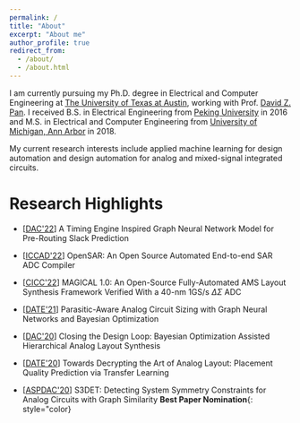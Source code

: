 ```yaml
---
permalink: /
title: "About"
excerpt: "About me"
author_profile: true
redirect_from: 
  - /about/
  - /about.html
---
```




I am currently pursuing my Ph.D. degree in Electrical and Computer Engineering at [The University of Texas at Austin](https://www.utexas.edu/), working with Prof. [David Z. Pan](http://www.ece.utexas.edu/~dpan/). I received B.S. in Electrical Engineering from
[Peking University](https://www.pku.edu.cn/) in 2016 and M.S. in Electrical and Computer Engineering from [University of Michigan, Ann Arbor](https://umich.edu/) in 2018.

My current research interests include applied machine learning for design automation and design automation for analog and mixed-signal integrated circuits.

Research Highlights
======
* \[[DAC'22](https://jayl940712.github.io/publications/)\] A Timing Engine Inspired Graph Neural Network Model for Pre-Routing Slack Prediction

* \[[ICCAD'22](https://ieeexplore.ieee.org/document/9643494)\] OpenSAR: An Open Source Automated End-to-end SAR ADC Compiler

* \[[CICC'22](https://ieeexplore.ieee.org/document/9431521)\] MAGICAL 1.0: An Open-Source Fully-Automated AMS Layout Synthesis Framework Verified With a 40-nm 1GS/s $\Delta\Sigma$ ADC

*  \[[DATE'21](https://ieeexplore.ieee.org/document/9474253)\] Parasitic-Aware Analog Circuit Sizing with Graph Neural Networks and Bayesian Optimization

*  \[[DAC'20](https://ieeexplore.ieee.org/document/9218621)\] Closing the Design Loop: Bayesian Optimization Assisted Hierarchical Analog Layout Synthesis

*  \[[DATE'20](https://ieeexplore.ieee.org/document/9116330)\] Towards Decrypting the Art of Analog Layout: Placement Quality Prediction via Transfer Learning

*  \[[ASPDAC'20](https://ieeexplore.ieee.org/document/9045109)\] S3DET: Detecting System Symmetry Constraints for Analog Circuits with Graph Similarity **Best Paper Nomination**{: style="color}

